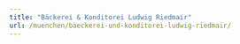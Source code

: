 ```yaml
---
title: "Bäckerei & Konditorei Ludwig Riedmair"
url: /muenchen/baeckerei-und-konditorei-ludwig-riedmair/
---
```

